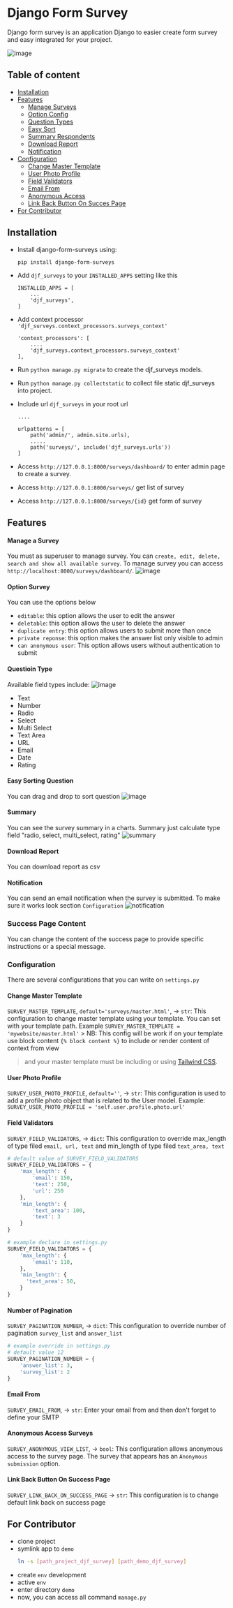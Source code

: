 # Django Form Survey

Django form survey is an application Django to easier create form survey and easy integrated for your project.

![image](https://raw.githubusercontent.com/irfanpule/django-form-surveys/master/docs/gif/djf_submit_survey_edit.gif)

## Table of content
- [Installation](#installation)
- [Features](#features)
    - [Manage Surveys](#manage-a-survey)
    - [Option Config](#option-survey)
    - [Question Types](#questioin-type)
    - [Easy Sort](#easy-sorting-question)
    - [Summary Respondents](#summary)
    - [Download Report](#download-report)
    - [Notification](#notification)
- [Configuration](#configuration)
    - [Change Master Template](#change-master-template)
    - [User Photo Profile](#user-photo-profile)
    - [Field Validators](#field-validators)
    - [Email From](#email-from)
    - [Anonymous Access](#anonymous-access-surveys)
    - [Link Back Button On Succes Page](#link-back-button-on-success-page)
- [For Contributor](#for-contributor)


## Installation
- Install django-form-surveys using:
    ```
    pip install django-form-surveys
    ```

- Add `djf_surveys` to your `INSTALLED_APPS` setting like this
    ```
    INSTALLED_APPS = [
        ...
        'djf_surveys',
    ]
    ```

- Add context processor `'djf_surveys.context_processors.surveys_context'`
    ```
    'context_processors': [
        ....
        'djf_surveys.context_processors.surveys_context'
    ],
    ```
- Run `python manage.py migrate` to create the djf_surveys models.
- Run `python manage.py collectstatic` to collect file static djf_surveys into project.
- Include url `djf_surveys` in your root url
    ```
    ....

    urlpatterns = [
        path('admin/', admin.site.urls),
        .....
        path('surveys/', include('djf_surveys.urls'))
    ]
    ```
  
- Access `http://127.0.0.1:8000/surveys/dashboard/` to enter admin page to create a survey.
- Access `http://127.0.0.1:8000/surveys/` get list of survey 
- Access `http://127.0.0.1:8000/surveys/{id}` get form of survey


## Features
#### Manage a Survey
You must as superuser to manage survey. You can `create, edit, delete, search and show all available survey`. To manage survey you can access `http://localhost:8000/surveys/dashboard/`.
      ![image](https://raw.githubusercontent.com/irfanpule/django-form-surveys/master/docs/gif/djf_create_survey_edit.gif)

#### Option Survey
You can use the options below
- `editable`: this option allows the user to edit the answer
- `deletable`: this option allows the user to delete the answer
- `duplicate entry`: this option allows users to submit more than once
- `private reponse`: this option makes the answer list only visible to admin
- `can anonymous user`: This option allows users without authentication to submit

#### Questioin Type
Available field types include:
![image](https://user-images.githubusercontent.com/11069520/237864026-9f933369-4cf0-4292-a394-ac398eb1be9b.png)
- Text 
- Number
- Radio 
- Select 
- Multi Select 
- Text Area 
- URL 
- Email 
- Date 
- Rating

#### Easy Sorting Question
You can drag and drop to sort question
  ![image](https://raw.githubusercontent.com/irfanpule/django-form-surveys/master/docs/gif/djf_drag_n_drop_edit.gif)

#### Summary
You can see the survey summary in a charts. Summary just calculate type field "radio, select, multi_select, rating"
  ![summary](https://raw.githubusercontent.com/irfanpule/django-form-surveys/master/docs/screnshots/chart_summary.png)

#### Download Report
You can download report as csv

#### Notification
You can send an email notification when the survey is submitted. To make sure it works look section `Configuration`
  ![notification](https://raw.githubusercontent.com/irfanpule/django-form-surveys/master/docs/screnshots/notification_to.png)

### Success Page Content
You can change the content of the success page to provide specific instructions or a special message.


### Configuration
There are several configurations that you can write on `settings.py`

#### Change Master Template
`SURVEY_MASTER_TEMPLATE`, `default='surveys/master.html'`, -> `str`: This configuration to change master template using your template. You can set with your template path. Example `SURVEY_MASTER_TEMPLATE = 'mywebsite/master.html'`
    > NB: This config will be work if on your template use block content `{% block content %}` to include or render content of context from view 
  > and your master template must be including or using [Tailwind CSS](https://tailwindcss.com/).

#### User Photo Profile
`SURVEY_USER_PHOTO_PROFILE`, `default=''`, -> `str`: This configuration is used to add a profile photo object that is related to the User model. Example: `SURVEY_USER_PHOTO_PROFILE = 'self.user.profile.photo.url'`

#### Field Validators
`SURVEY_FIELD_VALIDATORS`, -> `dict`: This configuration to override max_length of type filed `email, url, text` and min_length of type filed `text_area, text`
```python
# default value of SURVEY_FIELD_VALIDATORS
SURVEY_FIELD_VALIDATORS = {
    'max_length': {
        'email': 150,
        'text': 250,
        'url': 250
    },
    'min_length': {
        'text_area': 100,
        'text': 3
    }
}
```
```python
# example declare in settings.py
SURVEY_FIELD_VALIDATORS = {
    'max_length': {
        'email': 110,
    },
    'min_length': {
      'text_area': 50,
    }
}
```

#### Number of Pagination
`SURVEY_PAGINATION_NUMBER`, -> `dict`: This configuration to override number of pagination `survey_list` and `answer_list`
```python
# example override in settings.py
# default value 12
SURVEY_PAGINATION_NUMBER = {
    'answer_list': 3,
    'survey_list': 2
}
```

#### Email From
`SURVEY_EMAIL_FROM`, -> `str`: Enter your email from and then don't forget to define your SMTP

#### Anonymous Access Surveys
`SURVEY_ANONYMOUS_VIEW_LIST`, -> `bool`: This configuration allows anonymous access to the survey page. The survey that appears has an `Anonymous submission` option.


#### Link Back Button On Success Page
`SURVEY_LINK_BACK_ON_SUCCESS_PAGE` -> `str`: This configuration is to change default link back on success page
## For Contributor
- clone project
- symlink app to `demo`
  ```bash
  ln -s [path_project_djf_survey] [path_demo_djf_survey]
  ```
- create `env` development
- active `env`
- enter directory `demo`
- now, you can access all command `manage.py`
